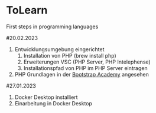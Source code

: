 # ToLearn
First steps in programming languages

#20.02.2023
1. Entwicklungsumgebung eingerichtet
    1. Installation von PHP (brew install php)
    2. Erweiterungen VSC (PHP Server, PHP Intelephense)
    3. Installationspfad von PHP im PHP Server eintragen
2. PHP Grundlagen in der [Bootstrap Academy](https://bootstrap.academy/courses/[object%20Object]?section=section&lecture=SW1fgMxj9a4) angesehen

#27.01.2023
1. Docker Desktop installiert
2. Einarbeitung in Docker Desktop